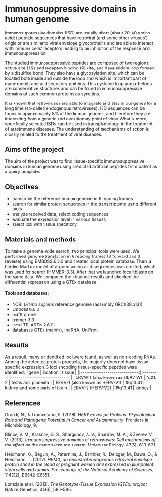 # Immunosuppressive domains in human genome  
Immunosuppressive domains (ISD) are usually short (about 20-40 amino acids) peptide sequences that have retroviral (and some other viruses’) origin or are similar to viral envelope glycoproteins and are able to interact with immune cells’ receptors leading to an inhibition of the response and immunosuppression. 

The studied immunosuppressive peptides are composed of two regions: active site (AS) and receptor-binding (R) site, and have middle loop formed by a disulfide bond. They also have a glycosylation site, which can be located both inside and outside the loop and which is important part of many membrane and secretory proteins. This cysteine loop and α-helixes are conservative structures and can be found in immunosuppressive domains of such common proteins as syncitins. 

It is known that retroviruses are able to integrate and stay in our genes for a long time (so-called endogenous retroviruses). ISD sequences can be found in approximately 8% of the human genome, and therefore they are interesting from a genetic and evolutionary point of view. What is more, specifically selected ISDs can be used in transplantology, in the treatment of autoimmune diseases. The understanding of mechanisms of action is closely related to the treatment of viral diseases.

## Aims of the project
The aim of the project was to find tissue-specific immunosuppressive domains in human genome using predicted artificial peptides from patent as a query template.

## Objectives
+ transcribe the reference human genome in 6 reading frames
+ search for similar protein sequences in the transcriptome using different tools
+ analyze received data, select coding sequences
+ evaluate the expression level in various tissues
+ select loci with tissue specificity 

## Materials and methods
To make a genome-wide search, two principal tools were used. We performed genome translation in 6 reading frames (3 forward and 3 reverse) using EMBOSS.6.6.0 and created local protein database. Then, a hidden Markov model of aligned amino acid sequences was created, which was used for search (HMMER-3.3). After that we launched local tblastn on the same data. We compared the obtained results and checked the differential expression using a GTEx database.

#### Tools and databases:
+ NCBI (*Homo sapiens* reference genome (assembly GRCh38.p13))
+ Emboss 6.6.0
+ mafft online
+ hmmer-3.3
+ local TBLASTN 2.6.0+
+ databases GTEx (mainly), IncRNA, UniProt

## Results
As a result, many unidentified loci were found, as well as non-coding RNAs. Among the detected protein products, the majority does not have tissue-specific expression. 
3 loci encoding tissue-specific peptides were identified:
|              gene              | location |             tissue             |
|:------------------------------:|:--------:|:------------------------------:|
|  ERVW-1 (also known as HERV-W) |  7q21. 2 |       testis and placenta      |
| ERVV-1 (also known as HERV-V1) | 19q13.41 | kidney and some parts of brain |
|        ERVV-2 (HERV-V2)        | 19q13.41 |             kidney             |

## References
Grandi, N., & Tramontano, E. (2018). *HERV Envelope Proteins: Physiological Role and Pathogenic Potential in Cancer and Autoimmunity*. Frontiers in Microbiology, 9.  

Blinov, V. M., Krasnov, G. S., Shargunov, A. V., Shurdov, M. A., & Zverev, V. V. (2013). *Immunosuppressive domains of retroviruses: Cell mechanisms of the effect on the human immune system*. Molecular Biology, 47(5), 613–621.  

Heidmann, O., Béguin, A., Paternina, J., Berthier, R., Deloger, M., Bawa, O., & Heidmann, T. (2017). *HEMO, an ancestral endogenous retroviral envelope protein shed in the blood of pregnant women and expressed in pluripotent stem cells and tumors. Proceedings of the National Academy of Sciences*, 114(32), E6642–E6651.  

Lonsdale et al. (2013). *The Genotype-Tissue Expression (GTEx) project*. Nature Genetics, 45(6), 580–585. 



